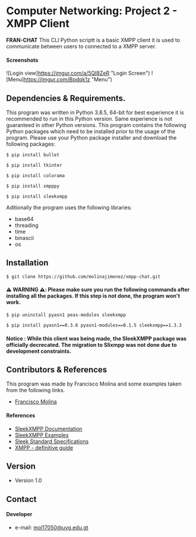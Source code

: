 Computer Networking: Project 2 - XMPP Client
======
**FRAN-CHAT** This CLI Python scriptt is a basic XMPP client it is used to communicate between users to connected to a XMPP server. 

#### Screenshots
![Login view]https://imgur.com/a/5QI8ZeR "Login Screen")
![Menu]https://imgur.com/Bpdqk1z "Menu")

## Dependencies & Requirements.
 This program was written in Python 3.8.5, 64-bit for best experience it is recommended to run in this Python version. 
 Same experience is not guaranteed in other Python versions.
 This program contains the following Python packages which need to be installed prior to the usage of the program. 
 Please use your Python package installer and download the following packages: 
 
 ```shell
$ pip install bullet
```
```shell
$ pip install tkinter
```

```shell
$ pip install colorama
```

```shell
$ pip install xmpppy
```

```shell
$ pip install sleekxmpp
```

Aditionally the program uses the following libraries:
* base64
* threading
* time
* binascii
* os
## Installation
```shell
$ git clone https://github.com/molinajimenez/xmpp-chat.git
```
#### ⚠️ WARNING ⚠️: Please make sure you run the following commands after installing all the packages. If this step is not done, the program **won't work**.

```shell
$ pip uninstall pyasn1 peas-modules sleekxmpp
```
```shell
$ pip install pyasn1==0.3.6 pyasn1-modules==0.1.5 sleekxmpp==1.3.3
```

#### **Notice** : While this client was being made, the SleekXMPP package was officially decrecated. The migration to Slixmpp was not done due to development constraints. 

## Contributors & References
 This program was made by Francisco Molina and some examples taken from the following links.
* [Francisco Molina ](https://github.com/molinajimenez)

#### References
* [SleekXMPP Documentation](https://sleekxmpp.readthedocs.io/en/latest/index.html)
* [SleekXMPP Examples](https://github.com/fritzy/SleekXMPP/tree/develop/examples)
* [Sleek Standard Specifications](https://xmpp.org/extensions/)
* [XMPP - definitive guide](https://oriolrius.cat/blog/wp-content/uploads/2009/10/Oreilly.XMPP.The.Definitive.Guide.May.2009.pdf)

## Version 
* Version 1.0


## Contact
#### Developer
* e-mail: mol17050@uvg.edu.gt
